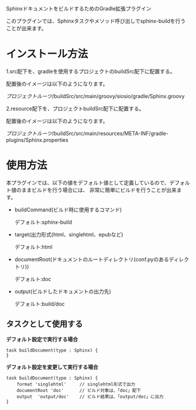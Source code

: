 SphinxドキュメントをビルドするためのGradle拡張プラグイン

このプラグインでは、Sphinxタスクやメソッド呼び出しでsphinx-buildを行うことが出来ます。

インストール方法
================
1.src配下を、gradleを使用するプロジェクトのbuildSrc配下に配置する。


配置後のイメージは以下のようになります。

$プロジェクトルーツ$/buildSrc/src/main/groovy/siosio/gradle/Sphinx.groovy

2.resource配下を、プロジェクトbuildSrc配下に配置する。

配置後のイメージは以下のようになります。

$プロジェクトルーツ$/buildSrc/src/main/resources/META-INF/gradle-plugins/Sphinx.properties

使用方法
=========
本プラグインでは、以下の値をデフォルト値として定義しているので、デフォルト値のままビルドを行う場合には、
非常に簡単にビルドを行うことが出来ます。

* buildCommand(ビルド時に使用するコマンド)

  デフォルト:sphinx-build

* target(出力形式(html、singlehtml、epubなど)

  デフォルト:html

* documentRoot(ドキュメントのルートディレクトリ(conf.pyのあるディレクトリ))

  デフォルト:doc

* output(ビルドしたドキュメントの出力先)

  デフォルト:build/doc

タスクとして使用する
-----------------------
__デフォルト設定で実行する場合__

    task buildDocument(type : Sphinx) {
    }

__デフォルト設定を変更して実行する場合__

    task buildDocument(type : Sphinx) {
        format 'singlehtml'     // singlehtml形式で出力
        documentRoot 'doc'      // ビルド対象は、「doc」配下
        output  'output/doc'    // ビルド結果は、「output/doc」に出力
    }

